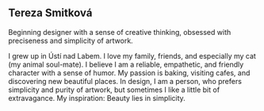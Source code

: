 
## Tereza Smitková

Beginning designer with a sense of creative thinking, obsessed with preciseness and simplicity of artwork. 

I grew up in Ústí nad Labem. I love my family, friends, and especially my cat (my animal soul-mate). I believe I am a reliable, empathetic, and friendly character with a sense of humor. My passion is baking, visiting cafes, and discovering new beautiful places. In design, I am a person, who prefers simplicity and purity of artwork, but sometimes I like a little bit of extravagance. My inspiration: Beauty lies in simplicity. 
